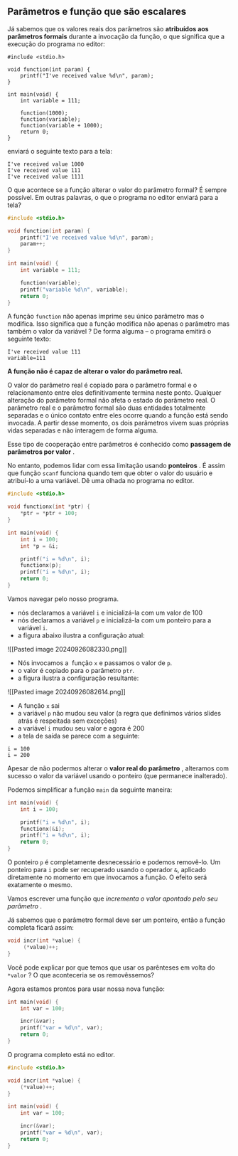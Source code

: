 ## Parâmetros e função que são escalares
Já sabemos que os valores reais dos parâmetros são **atribuídos aos parâmetros formais** durante a invocação da função, o que significa que a execução do programa no editor:
```shell-session
#include <stdio.h>

void function(int param) {
    printf("I've received value %d\n", param);
}

int main(void) {
    int variable = 111;

    function(1000);
    function(variable);
    function(variable + 1000);
    return 0;
}
```

enviará o seguinte texto para a tela:

```text
I've received value 1000
I've received value 111
I've received value 1111
```

O que acontece se a função alterar o valor do parâmetro formal? É sempre possível. Em outras palavras, o que o programa no editor enviará para a tela?

```c
#include <stdio.h>

void function(int param) {
    printf("I've received value %d\n", param);
    param++;
}

int main(void) {
    int variable = 111;

    function(variable);
    printf("variable %d\n", variable);
    return 0;
}
```

A função ``function`` não apenas imprime seu único parâmetro mas o modifica. Isso significa que a função modifica não apenas o parâmetro mas também o valor da variável ? De forma alguma – o programa emitirá o seguinte texto:

```text
I've received value 111
variable=111
```

**A função não é capaz de alterar o valor do parâmetro real.**

O valor do parâmetro real é copiado para o parâmetro formal e o relacionamento entre eles definitivamente termina neste ponto. Qualquer alteração do parâmetro formal não afeta o estado do parâmetro real. O parâmetro real e o parâmetro formal são duas entidades totalmente separadas e o único contato entre eles ocorre quando a função está sendo invocada. A partir desse momento, os dois parâmetros vivem suas próprias vidas separadas e não interagem de forma alguma.

Esse tipo de cooperação entre parâmetros é conhecido como **passagem de parâmetros por valor** .

No entanto, podemos lidar com essa limitação usando **ponteiros** . É assim que função `scanf` funciona quando tem que obter o valor do usuário e atribuí-lo a uma variável. Dê uma olhada no programa no editor.

```c
#include <stdio.h>

void functionx(int *ptr) {
    *ptr = *ptr + 100;
}

int main(void) {
    int i = 100;
    int *p = &i;

    printf("i = %d\n", i);
    functionx(p);
    printf("i = %d\n", i);
    return 0;
}
```


Vamos navegar pelo nosso programa.
- nós declaramos a variável `i` e inicializá-la com um valor de 100
- nós declaramos a variável `p` e inicializá-la com um ponteiro para a variável `i`.
- a figura abaixo ilustra a configuração atual:

![[Pasted image 20240926082330.png]]

- Nós invocamos a  função ``x`` e passamos o valor de ``p``.
- o valor é copiado para o parâmetro `ptr`.
- a figura ilustra a configuração resultante:

![[Pasted image 20240926082614.png]]

- A função `x` sai
-  a variável `p` não mudou seu valor (a regra que definimos vários slides atrás é respeitada sem exceções)
- a variável `i` mudou seu valor e agora é 200
- a tela de saída se parece com a seguinte:

```text
i = 100
i = 200
```

Apesar de não podermos alterar o **valor real do parâmetro** , alteramos com sucesso o valor da variável usando o ponteiro (que permanece inalterado).

Podemos simplificar a função ``main`` da seguinte maneira:

```c
int main(void) {
    int i = 100;

    printf("i = %d\n", i);
    functionx(&i);
    printf("i = %d\n", i);
    return 0;
}
```

O ponteiro `p` é completamente desnecessário e podemos removê-lo. Um ponteiro para `i` pode ser recuperado usando o operador `&`, aplicado diretamente no momento em que invocamos a função. O efeito será exatamente o mesmo.

Vamos escrever uma função que _incrementa o valor apontado pelo seu parâmetro_ .

Já sabemos que o parâmetro formal deve ser um ponteiro, então a função completa ficará assim:

```c
void incr(int *value) {
     (*value)++;
}
```

Você pode explicar por que temos que usar os parênteses em volta do ``*valor`` ? O que aconteceria se os removêssemos?

Agora estamos prontos para usar nossa nova função:

```c
int main(void) {
    int var = 100;

    incr(&var);
    printf("var = %d\n", var);
    return 0;
}
```

O programa completo está no editor.

```c
#include <stdio.h>

void incr(int *value) {
	(*value)++;
}

int main(void) {
	int var = 100;

	incr(&var);
	printf("var = %d\n", var);
	return 0;
}
```